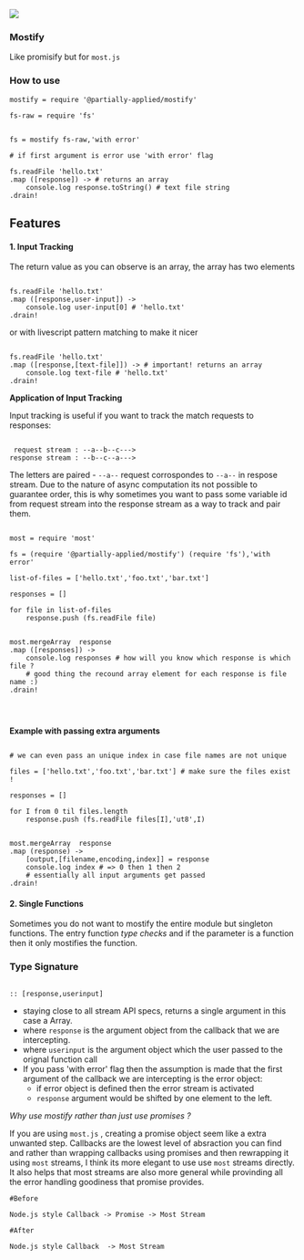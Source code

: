 
![](https://i.imgur.com/2pnNHUu.jpg)

### Mostify
Like promisify but for `most.js`


### How to use

```livescript
mostify = require '@partially-applied/mostify'

fs-raw = require 'fs'


fs = mostify fs-raw,'with error' 

# if first argument is error use 'with error' flag

fs.readFile 'hello.txt'
.map ([response]) -> # returns an array
    console.log response.toString() # text file string
.drain!
```

## Features

#### 1. Input Tracking

The return value as you can observe is an array, the array has two elements

```livescript

fs.readFile 'hello.txt'
.map ([response,user-input]) -> 
    console.log user-input[0] # 'hello.txt'
.drain!

```

or with livescript pattern matching to make it nicer

```livescript

fs.readFile 'hello.txt'
.map ([response,[text-file]]) -> # important! returns an array
    console.log text-file # 'hello.txt'
.drain!

```

**Application of Input Tracking**

Input tracking is useful if you want to track the match requests to responses:

```livescript

 request stream : --a--b--c--->
response stream : --b--c--a--->

```

The letters are paired - `--a--` request corrospondes to `--a--` in respose stream. Due to the nature of async computation its not possible to guarantee order, this is why sometimes you want to pass some variable id from request stream into the response stream as a way to track and pair them.

```livescript

most = require 'most'

fs = (require '@partially-applied/mostify') (require 'fs'),'with error'

list-of-files = ['hello.txt','foo.txt','bar.txt']

responses = []

for file in list-of-files
    response.push (fs.readFile file)


most.mergeArray  response
.map ([responses]) ->
    console.log responses # how will you know which response is which file ?
    # good thing the recound array element for each response is file name :)
.drain!




```


**Example with passing extra arguments**


```livescript

# we can even pass an unique index in case file names are not unique

files = ['hello.txt','foo.txt','bar.txt'] # make sure the files exist !

responses = []

for I from 0 til files.length
    response.push (fs.readFile files[I],'ut8',I)


most.mergeArray  response
.map (response) ->
    [output,[filename,encoding,index]] = response
    console.log index # => 0 then 1 then 2 
    # essentially all input arguments get passed
.drain!

```

#### 2. Single Functions

Sometimes you do not want to mostify the entire module but singleton functions. The entry function *type checks* and if the parameter is a function then it only mostifies the function. 


### Type Signature
```livescript

:: [response,userinput]

```

- staying close to all stream API specs, returns a single argument in this    case a Array.
- where `response` is the argument object from the callback that we are intercepting.
- where `userinput` is the argument object which the user passed to the orignal function call
- If you pass 'with error' flag then the assumption is made that the first argument of the callback we are intercepting is the error object:
    - if error object is defined then the error stream is activated
    - `response` argument would be shifted by one element to the left.

 



*Why use mostify rather than just use promises ?*


If you are using `most.js` , creating a promise object seem like a extra unwanted step. Callbacks are the lowest level of absraction you can find and rather than wrapping callbacks using promises and then rewrapping it using `most` streams, I think its more elegant to use use `most` streams directly. It also helps that most streams are also more general while provinding all the error handling goodiness that promise provides.

```livescript
#Before

Node.js style Callback -> Promise -> Most Stream

#After

Node.js style Callback  -> Most Stream
```